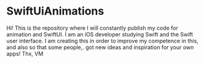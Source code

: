 # SwiftUiAnimations
Hi! This is the repository where I will constantly publish my code for animation and SwiftUI.
I am an iOS developer studying Swift and the Swift user interface. I am creating this in order to improve my competence in this, and also so that some people,. got new ideas and inspiration for your own apps!
Thx, VM
